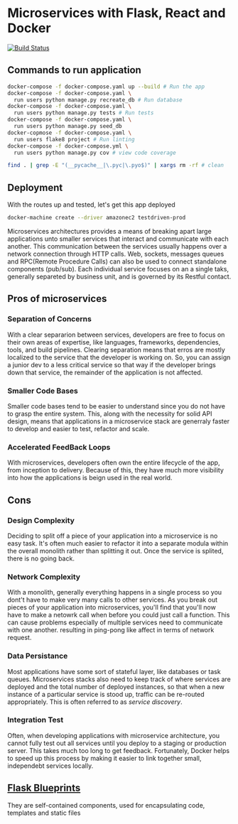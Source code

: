 # Microservices with Flask, React and Docker

[![Build Status](https://travis-ci.org/rafaelpardor/testdriven-app.svg?branch=master)](https://travis-ci.org/rafaelpardor/testdriven-app)

## Commands to run application

```bash
docker-compose -f docker-compose.yaml up --build # Run the app
docker-compose -f docker-compose.yaml \
  run users python manage.py recreate_db # Run database
docker-compose -f docker-compose.yaml \
  run users python manage.py tests # Run tests
docker-compose -f docker-compose.yaml \
  run users python manage.py seed_db
docker-copmose -f docker-compose.yaml \
  run users flake8 project # Run linting
docker-compose -f docker-compose.yml \
  run users python manage.py cov # view code coverage

find . | grep -E "(__pycache__|\.pyc|\.pyo$)" | xargs rm -rf # clean
```

## Deployment

With the routes up and tested, let's get this app deployed

```bash
docker-machine create --driver amazonec2 testdriven-prod
```

Microservices architectures provides a means of breaking apart large applications unto 
smaller services that interact and communicate with each another. This communication
between the services usually happens over a network connection through HTTP calls. 
Web, sockets, messages queues and RPC(Remote Procedure Calls) can also be used to connect 
standalone components (pub/sub). Each individual service focuses on an a single taks, 
generally separeted by business unit, and is governed by its Restful contact.

## Pros of microservices

### Separation of Concerns

With a clear separarion between services, developers are free to focus on their own 
areas of expertise, like languages, frameworks, dependencies, tools, and build pipelines.
Clearing separation means that erros are mostly localized to the service that the developer 
is working on. So, you can assign a junior dev to a less critical service so that way if 
the developer brings down that service, the remainder of the application is not affected.

### Smaller Code Bases

Smaller code bases tend to be easier to understand since you do not have to grasp the entire 
system. This, along with the necessity for solid API design, means that applications 
in a microservice stack are generraly faster to develop and easier to test, refactor and scale.

### Accelerated FeedBack Loops

With microservices, developers often own the entire lifecycle of the app, from inception to 
delivery. Because of this, they have much more visibility into how the applications is beign 
used in the real world.

## Cons

### Design Complexity

Deciding to split off a piece of your application into a microservice is no easy task. It's 
often much easier to refactor it into a separate modula within the overall monolith rather 
than splitting it out. Once the service is splited, there is no going back.

### Network Complexity

With a monolith, generally everything happens in a single process so you dont't have to make 
very many calls to other services. As you break out pieces of your application into 
microservices, you'll find that you'll now have to make a netowrk call when before you could just 
call a function.
This can cause problems especially of multiple services need to communicate with one another.
resulting in ping-pong like affect in terms of network request.

### Data Persistance

Most applications have some sort of stateful layer, like databases or task queues. Microservices
stacks also need to keep track of where services are deployed and the total number of deployed 
instances, so that when a new instance of a particular service is stood up, traffic can be 
re-routed appropriately. This is often referred to as _service discovery_.

### Integration Test

Often, when developing applications with microservice architecture, you cannot fully test out 
all services until you deploy to a staging or production server. This takes much too long to 
get feedback. Fortunately, Docker helps to speed up this process by making it easier to link 
together small, independebt services locally.

## [Flask Blueprints](https://flask.palletsprojects.com/en/2.0.x/blueprints/)
They are self-contained components, used for encapsulating code, templates and static files

